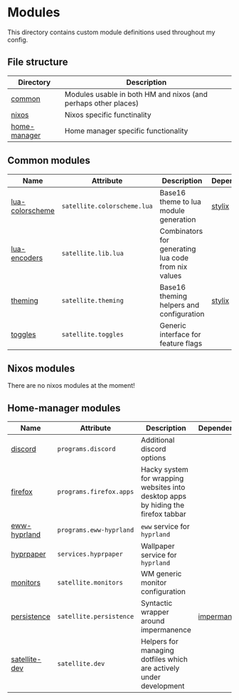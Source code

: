 # Modules

This directory contains custom module definitions used throughout my config.

## File structure

| Directory                      | Description                                                    |
| ------------------------------ | -------------------------------------------------------------- |
| [common](./common)             | Modules usable in both HM and nixos (and perhaps other places) |
| [nixos](./nixos)               | Nixos specific functinality                                    |
| [home-manager](./home-manager) | Home manager specific functionality                            |

## Common modules

| Name                                            | Attribute                   | Description                                         | Dependencies                              |
| ----------------------------------------------- | --------------------------- | --------------------------------------------------- | ----------------------------------------- |
| [lua-colorscheme](./common/lua-colorscheme.nix) | `satellite.colorscheme.lua` | Base16 theme to lua module generation               | [stylix](https://github.com/danth/stylix) |
| [lua-encoders](./common/lua-encoders.nix)       | `satellite.lib.lua`         | Combinators for generating lua code from nix values |                                           |
| [theming](./common/theming.nix)                 | `satellite.theming`         | Base16 theming helpers and configuration            | [stylix](https://github.com/danth/stylix) |
| [toggles](./common/toggles.nix)                 | `satellite.toggles`         | Generic interface for feature flags                 |                                           |

## Nixos modules

There are no nixos modules at the moment!

## Home-manager modules

| Name                                              | Attribute               | Description                                                                       | Dependencies                                                  |
| ------------------------------------------------- | ----------------------- | --------------------------------------------------------------------------------- | ------------------------------------------------------------- |
| [discord](./home-manager/discord.nix)             | `programs.discord`      | Additional discord options                                                        |                                                               |
| [firefox](./home-manager/firefox)                 | `programs.firefox.apps` | Hacky system for wrapping websites into desktop apps by hiding the firefox tabbar |                                                               |
| [eww-hyprland](./home-manager/eww-hyprland.nix)   | `programs.eww-hyprland` | `eww` service for `hyprland`                                                      |                                                               |
| [hyprpaper](./home-manager/hyprpaper.nix)         | `services.hyprpaper`    | Wallpaper service for `hyprland`                                                  |                                                               |
| [monitors](./home-manager/monitors.nix)           | `satellite.monitors`    | WM generic monitor configuration                                                  |                                                               |
| [persistence](./home-manager/persistence.nix)     | `satellite.persistence` | Syntactic wrapper around impermanence                                             | [impermanence](https://github.com/nix-community/impermanence) |
| [satellite-dev](./home-manager/satellite-dev.nix) | `satellite.dev`         | Helpers for managing dotfiles which are actively under development                |                                                               |
